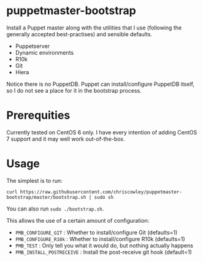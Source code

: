 # puppetmaster-bootstrap

Install a Puppet master along with the utilities that I use (following the generally accepted best-practises) and sensible defaults.

- Puppetserver
- Dynamic environments
- R10k
- Git
- Hiera

Notice there is no PuppetDB. Puppet can install/configure PuppetDB itself, so I do not see a place for it in the bootstrap process.

# Prerequities

Currently tested on CentOS 6 only. I have every intention of adding CentOS 7 support and it may well work out-of-the-box.

# Usage
The simplest is to run:

```
curl https://raw.githubusercontent.com/chriscowley/puppetmaster-bootstrap/master/bootstrap.sh | sudo sh
```

You can also run `sudo ./bootstrap.sh`.

This allows the use of a certain amount of configuration:

- `PMB_CONFIGURE_GIT` : Whether to install/configure Git (defaults=1)
- `PMB_CONFIGURE_R10k` : Whether to install/configure R10k (defaults=1)
- `PMB_TEST` : Only tell you what it would do, but nothing actually happens
- `PMB_INSTALL_POSTRECEIVE` : Install the post-receive git hook (default=1)
```

